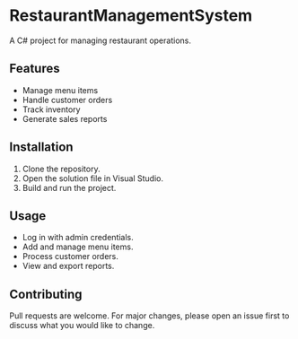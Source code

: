 # RestaurantManagementSystem

A C# project for managing restaurant operations.

## Features
- Manage menu items
- Handle customer orders
- Track inventory
- Generate sales reports

## Installation
1. Clone the repository.
2. Open the solution file in Visual Studio.
3. Build and run the project.

## Usage
- Log in with admin credentials.
- Add and manage menu items.
- Process customer orders.
- View and export reports.

## Contributing
Pull requests are welcome. For major changes, please open an issue first to discuss what you would like to change.


